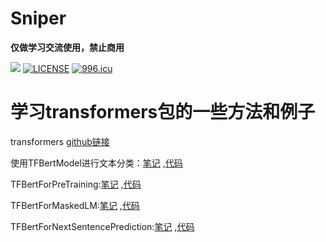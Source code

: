 # Sniper

**仅做学习交流使用，禁止商用**

<a href="https://github.com/pnoker/iot-dc3/blob/master/LICENSE"><img src="https://img.shields.io/github/license/pnoker/iot-dc3.svg"></a>
[![LICENSE](https://img.shields.io/badge/license-Anti%20996-blue.svg)](https://github.com/996icu/996.ICU/blob/master/LICENSE)
<a href="https://996.icu"><img src="https://img.shields.io/badge/link-996.icu-red.svg" alt="996.icu" /></a>


# 学习transformers包的一些方法和例子

transformers [github链接](https://github.com/huggingface/transformers)

使用TFBertModel进行文本分类：[笔记](http://www.sniper97.cn/index.php/note/deep-learning/transformers/3629/)
,[代码](https://github.com/Sniper970119/ExampleForTransformers/tree/master/TFBertModel)

TFBertForPreTraining:[笔记](http://www.sniper97.cn/index.php/note/deep-learning/transformers/3640/)
,[代码](https://github.com/Sniper970119/ExampleForTransformers/tree/master/TFBertForPreTraining)

TFBertForMaskedLM:[笔记](http://www.sniper97.cn/index.php/note/deep-learning/transformers/3658/)
,[代码](https://github.com/Sniper970119/ExampleForTransformers/tree/master/TFBertForMaskedLM)

TFBertForNextSentencePrediction:[笔记](http://www.sniper97.cn/index.php/uncategorized/3665/)
,[代码](https://github.com/Sniper970119/ExampleForTransformers/tree/master/TFBertForNextSentencePrediction)

